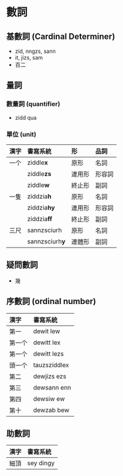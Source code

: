 # 數詞

## 基數詞 (Cardinal Determiner)

* zid, nngzs, sann
* it, jizs, sam
* 百二

## 量詞

### 數量詞 (quantifier)

* zidd qua

### 單位 (unit)

| 漢字 | 書寫系統 | 形 | 品詞 |
| :--- | :--- | :--- | :--- |
| 一个 | ziddle**x** | 原形 | 名詞 |
| | ziddle**zs** | 連用形 | 形容詞 |
| | ziddle**w** | 終止形 | 副詞 |
| 一隻 | ziddzia**h** | 原形 | 名詞 |
| | ziddzia**hy** | 連用形 | 形容詞 |
| | ziddzia**ff** | 終止形 | 副詞 |
| 三尺 | sannzsciurh | 原形 | 名詞 |
| | sannzsciurh**y** | 連體形 | 副詞 |

## 疑問數詞

* 幾

## 序數詞 (ordinal number)

| 漢字 | 書寫系統 |
| :--- | :--- |
| 第一 | dewit lew |
| 第一个 | dewitt lex |
| 第一个 | dewitt lezs |
| 頭一个 | tauzsziddlex |
| 第二 | dewjizs ezs |
| 第三 | dewsann enn |
| 第四 | dewsiw ew |
| 第十 | dewzab bew |

## 助數詞

| 漢字 | 書寫系統 |
| :--- | :--- |
| 細頂 | sey dingy |
